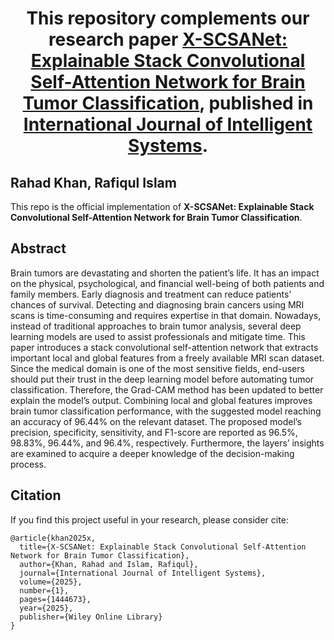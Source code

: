 # <p align=center> This repository complements our research paper [X-SCSANet: Explainable Stack Convolutional Self-Attention Network for Brain Tumor Classification]([https://link.springer.com/chapter/10.1007/978-3-031-34619-4_29](https://onlinelibrary.wiley.com/doi/full/10.1155/int/1444673)), published in [International Journal of Intelligent Systems](https://onlinelibrary.wiley.com/journal/ijis).
**Rahad Khan, Rafiqul Islam**
---
This repo is the official implementation of **X-SCSANet: Explainable Stack Convolutional Self-Attention Network for Brain Tumor Classification**.

## Abstract
Brain tumors are devastating and shorten the patient’s life. It has an impact on the physical, psychological, and financial well-being of both patients and family members. Early diagnosis and treatment can reduce patients’ chances of survival. Detecting and diagnosing brain cancers using MRI scans is time-consuming and requires expertise in that domain. Nowadays, instead of traditional approaches to brain tumor analysis, several deep learning models are used to assist professionals and mitigate time. This paper introduces a stack convolutional self-attention network that extracts important local and global features from a freely available MRI scan dataset. Since the medical domain is one of the most sensitive fields, end-users should put their trust in the deep learning model before automating tumor classification. Therefore, the Grad-CAM method has been updated to better explain the model’s output. Combining local and global features improves brain tumor classification performance, with the suggested model reaching an accuracy of 96.44% on the relevant dataset. The proposed model’s precision, specificity, sensitivity, and F1-score are reported as 96.5%, 98.83%, 96.44%, and 96.4%, respectively. Furthermore, the layers’ insights are examined to acquire a deeper knowledge of the decision-making process.

## Citation
If you find this project useful in your research, please consider cite:
```
@article{khan2025x,
  title={X-SCSANet: Explainable Stack Convolutional Self-Attention Network for Brain Tumor Classification},
  author={Khan, Rahad and Islam, Rafiqul},
  journal={International Journal of Intelligent Systems},
  volume={2025},
  number={1},
  pages={1444673},
  year={2025},
  publisher={Wiley Online Library}
}
```
